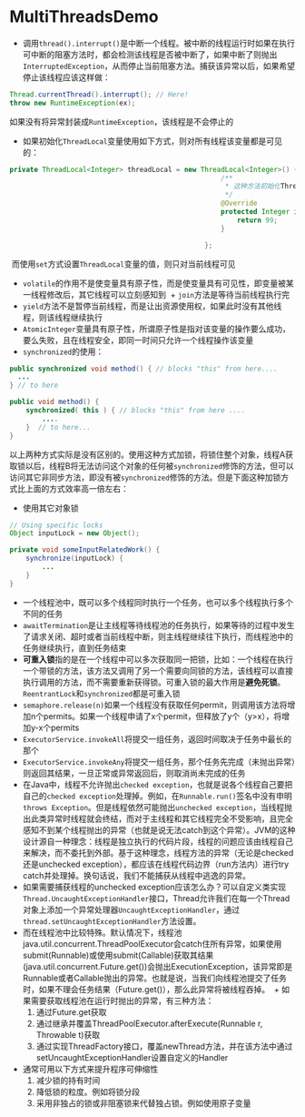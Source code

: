 # MultiThreadsDemo
 + 调用`thread().interrupt()`是中断一个线程。被中断的线程运行时如果在执行可中断的阻塞方法时，都会检测该线程是否被中断了，如果中断了则抛出`InterruptedException`，从而停止当前阻塞方法。捕获该异常以后，如果希望停止该线程应该这样做：
```java
Thread.currentThread().interrupt(); // Here!
throw new RuntimeException(ex);
```  
如果没有将异常封装成`RuntimeException`，该线程是不会停止的
 + 如果初始化`ThreadLocal`变量使用如下方式，则对所有线程该变量都是可见的：
 ```java
 private ThreadLocal<Integer> threadLocal = new ThreadLocal<Integer>() {
                                                     /**
                                                      * 这种方法初始化ThreadLocal变量对所有线程都可见
                                                      */
                                                     @Override
                                                     protected Integer initialValue() {
                                                         return 99;
                                                     }

                                                 };
 ```
  而使用`set`方式设置`ThreadLocal`变量的值，则只对当前线程可见
  + `volatile`的作用不是使变量具有原子性，而是使变量具有可见性，即变量被某一线程修改后，其它线程可以立刻感知到
  + `join`方法是等待当前线程执行完
  + `yield`方法不是暂停当前线程，而是让出资源使用权，如果此时没有其他线程，则该线程继续执行
  + `AtomicInteger`变量具有原子性，所谓原子性是指对该变量的操作要么成功，要么失败，且在线程安全，即同一时间只允许一个线程操作该变量
  + `synchronized`的使用：
  ```java
  public synchronized void method() { // blocks "this" from here.... 
    ...
  } // to here

  public void method() { 
      synchronized( this ) { // blocks "this" from here .... 
          ....
      }  // to here...
  }
  ```
  以上两种方式实际是没有区别的。使用这种方式加锁，将锁住整个对象，线程A获取锁以后，线程B将无法访问这个对象的任何被`synchronized`修饰的方法，但可以访问其它非同步方法，即没有被`synchronized`修饰的方法。但是下面这种加锁方式比上面的方式效率高一倍左右：
  + 使用其它对象锁
  ```java
  // Using specific locks
  Object inputLock = new Object();

  private void someInputRelatedWork() {
      synchronize(inputLock) { 
          ... 
      } 
  }
  ```
  + 一个线程池中，既可以多个线程同时执行一个任务，也可以多个线程执行多个不同的任务
  + `awaitTermination`是让主线程等待线程池的任务执行，如果等待的过程中发生了请求关闭、超时或者当前线程中断，则主线程继续往下执行，而线程池中的任务继续执行，直到任务结束
  + **可重入锁**指的是在一个线程中可以多次获取同一把锁，比如：一个线程在执行一个带锁的方法，该方法又调用了另一个需要向同锁的方法，该线程可以直接执行调用的方法，而不需要重新获得锁。可重入锁的最大作用是**避免死锁**。`ReentrantLock`和`synchronized`都是可重入锁
  + `semaphore.release(n)`如果一个线程没有获取任何permit，则调用该方法将增加n个permits。如果一个线程申请了x个permit，但释放了y个（y>x），将增加y-x个permits
  + `ExecutorService.invokeAll`将提交一组任务，返回时间取决于任务中最长的那个
  + `ExecutorService.invokeAny`将提交一组任务，那个任务先完成（未抛出异常）则返回其结果，一旦正常或异常返回后，则取消尚未完成的任务
  + 在Java中，线程不允许抛出`checked exception`，也就是说各个线程自己要把自己的`checked exception`处理掉。例如，在`Runnable.run()`签名中没有申明`throws Exception`。但是线程依然可能抛出`unchecked exception`，当线程抛出此类异常时线程就会终结，而对于主线程和其它线程完全不受影响，且完全感知不到某个线程抛出的异常（也就是说无法catch到这个异常）。JVM的这种设计源自一种理念：线程是独立执行的代码片段，线程的问题应该由线程自己来解决，而不委托到外部。基于这种理念，线程方法的异常（无论是checked 还是unchecked exception），都应该在线程代码边界（run方法内）进行try catch并处理掉。换句话说，我们不能捕获从线程中逃逸的异常。
  + 如果需要捕获线程的unchecked exception应该怎么办？可以自定义类实现`Thread.UncaughtExceptionHandler`接口，Thread允许我们在每一个Thread对象上添加一个异常处理器`UncaughtExceptionHandler`，通过`thread.setUncaughtExceptionHandler`方法设置。
  + 而在线程池中比较特殊。默认情况下，线程池java.util.concurrent.ThreadPoolExecutor会catch住所有异常，如果使用submit(Runnable)或使用submit(Callable)获取其结果(java.util.concurrent.Future.get())会抛出ExecutionException，该异常即是Runnable或者Callable抛出的异常。也就是说，当我们向线程池提交了任务时，如果不理会任务结果（Future.get()），那么此异常将被线程吞掉。
  + 如果需要获取线程池在运行时抛出的异常，有三种方法：
    1. 通过Future.get获取
    2. 通过继承并覆盖ThreadPoolExecutor.afterExecute(Runnable r, Throwable t)获取
    3. 通过实现ThreadFactory接口，覆盖newThread方法，并在该方法中通过setUncaughtExceptionHandler设置自定义的Handler
  + 通常可用以下方式来提升程序可伸缩性
    1. 减少锁的持有时间
    2. 降低锁的粒度。例如将锁分段
    3. 采用非独占的锁或非阻塞锁来代替独占锁。例如使用原子变量
